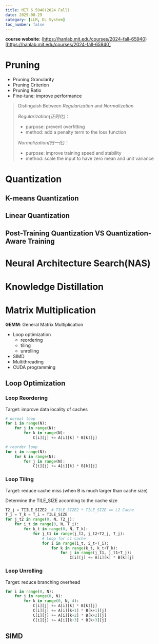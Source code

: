 ```yaml
---
title: MIT 6.5940(2024 Fall)
date: 2025-08-29
category: [LLM, DL System]
toc_number: false
---
```


**course website**: (https://hanlab.mit.edu/courses/2024-fall-65940)[https://hanlab.mit.edu/courses/2024-fall-65940]

# Pruning

- Pruning Granularity
- Pruning Criterion
- Pruning Ratio
- Fine-tune: improve performance

> Distinguish Between *Regularization* and *Normalization*
>
> *Regularization(正则化)*： 
> - purpose: prevent overfitting
> - method: add a penalty term to the loss function
>
> *Normalization(归一化)*：
> - purpose: improve training speed and stability
> - method: scale the input to have zero mean and unit variance


# Quantization

## K-means Quantization

## Linear Quantization

## Post-Training Quantization VS Quantization-Aware Training

# Neural Architecture Search(NAS)

# Knowledge Distillation

# Matrix Multiplication

**GEMM**: General Matrix Multiplication

- Loop optimization
    - reordering
    - tiling
    - unrolling
- SIMD
- Multithreading
- CUDA programming

## Loop Optimization

### Loop Reordering
Target: improve data locality of caches

```python
# normal loop
for i in range(N):
    for j in range(N):
        for k in range(N):
            C[i][j] += A[i][k] * B[k][j]

# reorder loop
for i in range(N):
    for k in range(N):
        for j in range(N):
            C[i][j] += A[i][k] * B[k][j]
```

### Loop Tiling
Target: reduce cache miss (when B is much larger than cache size)

Determine the TILE_SIZE according to the cache size

```python
T2_j = TIILE_SIZE2  # TILE_SIZE2 * TILE_SIZE => L2 Cache 
T_j = T_k = T_i = TILE_SIZE
for j_t2 in range(0, N, T2_j):
    for i_t in range(0, N, T_i):
        for k_t in range(0, N, T_k):
            for j_t1 in range(j_t2, j_t2+T2_j, T_j):
                # Loop for L1 cache
                for i in range(i_t, i_t+T_i):
                    for k in range(k_t, k_t+T_k):
                        for j in range(j_t1, j_t1+T_j):
                            C[i][j] += A[i][k] * B[k][j]
```

### Loop Unrolling
Target: reduce branching overhead

```python
for i in range(0, N):
    for j in range(0, N):
        for k in range(0, N, 4):
            C[i][j] += A[i][k] * B[k][j]
            C[i][j] += A[i][k+1] * B[k+1][j]
            C[i][j] += A[i][k+2] * B[k+2][j]
            C[i][j] += A[i][k+3] * B[k+3][j]
```

## SIMD